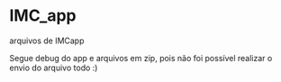 # IMC_app
arquivos de IMCapp

Segue debug do app
e arquivos em zip, pois não foi possível realizar o envio do arquivo todo :)
